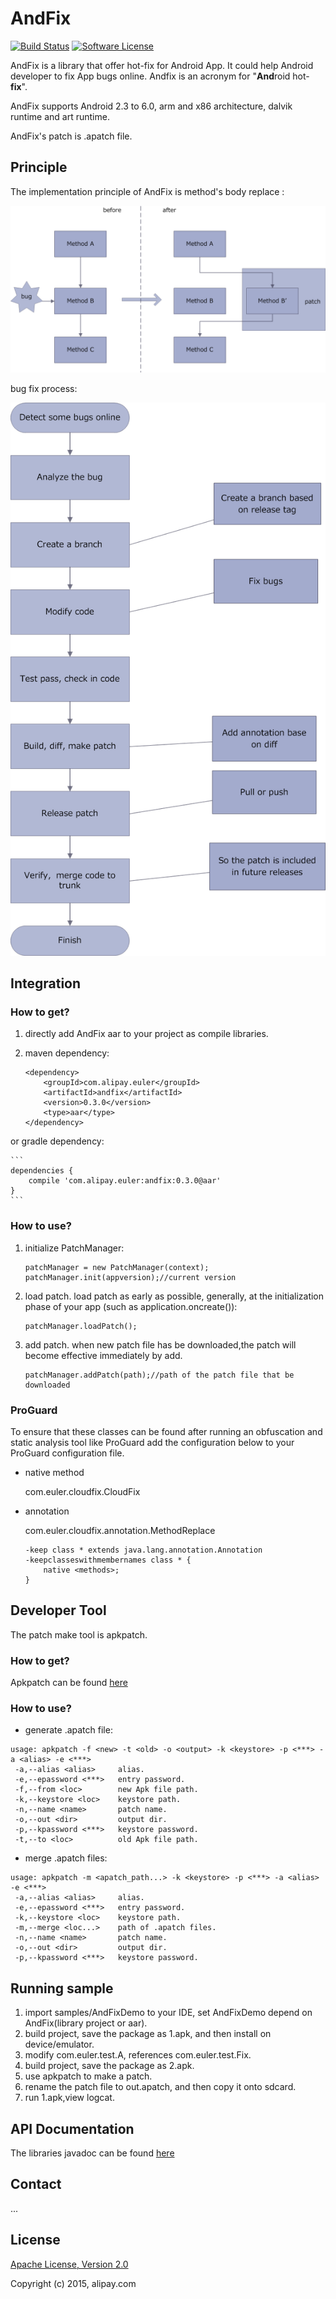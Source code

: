 # AndFix

[![Build Status](https://github.com/alibaba/AndFix/raw/master/images/build.svg)]()
[![Software License](https://github.com/alibaba/AndFix/raw/master/images/license.svg)](LICENSE)

AndFix is a library that offer hot-fix for Android App. It could help Android developer to fix App bugs online. Andfix is an acronym for "**And**roid hot-**fix**".

AndFix supports Android 2.3 to 6.0, arm and x86 architecture, dalvik runtime and art runtime.

AndFix's patch is .apatch file.

## Principle

The implementation principle of AndFix is method's body replace :

![image](images/principle.png)

bug fix process:

![image](images/process.png)

## Integration

### How to get?

1. directly add AndFix aar to your project as compile libraries.
2. maven dependency:
	
	```
	<dependency>
  		<groupId>com.alipay.euler</groupId>
  		<artifactId>andfix</artifactId>
  		<version>0.3.0</version>
  		<type>aar</type>
	</dependency>
	```
or gradle dependency:

	```
	dependencies {
   		compile 'com.alipay.euler:andfix:0.3.0@aar'
	}
	```

### How to use?

1. initialize PatchManager:

	```
	patchManager = new PatchManager(context);
	patchManager.init(appversion);//current version
	```
	
2. load patch. load patch as early as possible, generally, at the initialization phase of your app (such as application.oncreate()):

	```
	patchManager.loadPatch();
	```

3. add patch. when new patch file has be downloaded,the patch will become effective immediately by add.

	```
	patchManager.addPatch(path);//path of the patch file that be downloaded
	```

### ProGuard

To ensure that these classes can be found after running an obfuscation and static analysis tool like ProGuard add the configuration below to your ProGuard configuration file.

* native method

	com.euler.cloudfix.CloudFix
	
* annotation

	com.euler.cloudfix.annotation.MethodReplace

	
	```
	-keep class * extends java.lang.annotation.Annotation
	-keepclasseswithmembernames class * {
    	native <methods>;
	}
	```

## Developer Tool

The patch make tool is apkpatch.

### How to get?

Apkpatch can be found [here](https://github.com/alibaba/AndFix/raw/master/tools/apkpatch.zip)

### How to use?

* generate .apatch file:

```
usage: apkpatch -f <new> -t <old> -o <output> -k <keystore> -p <***> -a <alias> -e <***>
 -a,--alias <alias>     alias.
 -e,--epassword <***>   entry password.
 -f,--from <loc>        new Apk file path.
 -k,--keystore <loc>    keystore path.
 -n,--name <name>       patch name.
 -o,--out <dir>         output dir.
 -p,--kpassword <***>   keystore password.
 -t,--to <loc>          old Apk file path.
```

* merge .apatch files:

```
usage: apkpatch -m <apatch_path...> -k <keystore> -p <***> -a <alias> -e <***>
 -a,--alias <alias>     alias.
 -e,--epassword <***>   entry password.
 -k,--keystore <loc>    keystore path.
 -m,--merge <loc...>    path of .apatch files.
 -n,--name <name>       patch name.
 -o,--out <dir>         output dir.
 -p,--kpassword <***>   keystore password.
```

## Running sample

1. import samples/AndFixDemo to your IDE, set AndFixDemo depend on AndFix(library project or aar).
2. build project, save the package as 1.apk, and then install on device/emulator.
3. modify com.euler.test.A, references com.euler.test.Fix.
4. build project, save the package as 2.apk.
5. use apkpatch to make a patch.
6. rename the patch file to out.apatch, and then copy it onto sdcard.
7. run 1.apk,view logcat.

## API Documentation

The libraries javadoc can be found [here](https://github.com/alibaba/AndFix/raw/master/docs/com/alipay/euler/andfix/patch/PatchManager.html)

## Contact

...

## License

[Apache License, Version 2.0](http://www.apache.org/licenses/LICENSE-2.0.html) 

Copyright (c) 2015, alipay.com